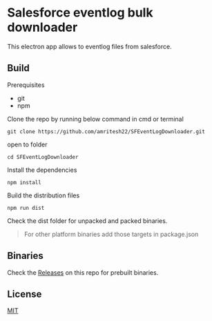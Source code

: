 
# Salesforce eventlog bulk downloader

This electron app allows to eventlog files from salesforce.


## Build

Prerequisites 
- git
- npm

Clone the repo by running below command in cmd or terminal

```
git clone https://github.com/amritesh22/SFEventLogDownloader.git
```

open to folder
```
cd SFEventLogDownloader
```

Install the dependencies
```
npm install
```

Build the distribution files 
```
npm run dist
```
Check the dist folder for unpacked and packed binaries.

> For other platform binaries add those targets in package.json


## Binaries
Check the [Releases](https://github.com/amritesh22/SFEventLogDownloader/releases) on this repo for prebuilt binaries.


## License

[MIT](https://choosealicense.com/licenses/mit/)

